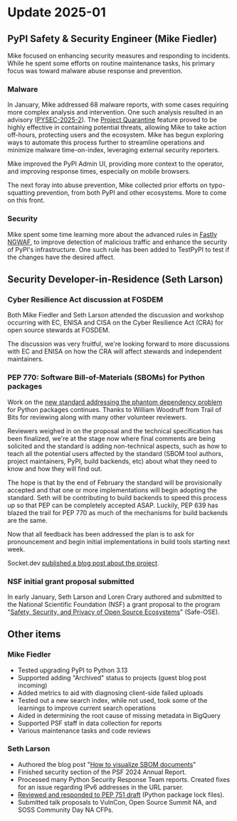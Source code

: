 # Update 2025-01

## PyPI Safety & Security Engineer (Mike Fiedler)

Mike focused on enhancing security measures and responding to incidents.
While he spent some efforts on routine maintenance tasks,
his primary focus was toward malware abuse response and prevention.

### Malware

In January, Mike addressed 68 malware reports,
with some cases requiring more complex analysis and intervention.
One such analysis resulted in an advisory
([PYSEC-2025-2](https://osv.dev/vulnerability/PYSEC-2025-2)).
The [Project Quarantine](https://blog.pypi.org/posts/2024-12-30-quarantine/)
feature proved to be highly effective in containing potential threats,
allowing Mike to take action off-hours, protecting users and the ecosystem.
Mike has begun exploring ways to automate this process further to
streamline operations and minimize malware time-on-index,
leveraging external security reporters.

Mike improved the PyPI Admin UI, providing more context to the operator,
and improving response times, especially on mobile browsers.

The next foray into abuse prevention,
Mike collected prior efforts on typo-squatting prevention,
from both PyPI and other ecosystems. More to come on this front.

### Security

Mike spent some time learning more about the advanced rules in
[Fastly NGWAF](https://www.fastly.com/products/web-application-api-protection),
to improve detection of malicious traffic and enhance the security of PyPI's infrastructure.
One such rule has been added to TestPyPI to test if the changes have the desired affect.

## Security Developer-in-Residence (Seth Larson)

### Cyber Resilience Act discussion at FOSDEM

Both Mike Fiedler and Seth Larson attended the discussion and workshop occurring with EC, ENISA and CISA
on the Cyber Resilience Act (CRA) for open source stewards at FOSDEM.

The discussion was very fruitful, we're looking forward to more discussions with EC
and ENISA on how the CRA will affect stewards and independent maintainers.

### PEP 770: Software Bill-of-Materials (SBOMs) for Python packages

Work on the [new standard addressing the phantom dependency problem](https://discuss.python.org/t/pep-770-improving-measurability-of-python-packages-with-software-bill-of-materials/76308)
for Python packages continues. Thanks to William Woodruff from Trail of Bits for
reviewing along with many other volunteer reviewers.

Reviewers weighed in on the proposal and the technical specification has
been finalized, we're at the stage now where final comments are being solicited
and the standard is adding non-technical aspects, such as how to teach all the
potential users affected by the standard (SBOM tool authors, project maintainers,
PyPI, build backends, etc) about what they need to know and how they will find
out.

The hope is that by the end of February the standard will be provisionally
accepted and that one or more implementations will begin adopting the standard.
Seth will be contributing to build backends to speed this process up so that
PEP can be completely accepted ASAP. Luckily, PEP 639 has blazed the trail
for PEP 770 as much of the mechanisms for build backends are the same.

Now that all feedback has been addressed the plan is to ask for pronouncement
and begin initial implementations in build tools starting next week.

Socket.dev [published a blog post about the project](https://socket.dev/blog/new-python-packaging-proposal-aims-to-solve-phantom-dependency-problem-with-sboms).

### NSF initial grant proposal submitted

In early January, Seth Larson and Loren Crary authored and submitted to the
National Scientific Foundation (NSF) a grant proposal to the program
"[Safety, Security, and Privacy of Open Source Ecosystems](https://new.nsf.gov/funding/opportunities/safe-ose-safety-security-privacy-open-source-ecosystems)"
(Safe-OSE).

## Other items

### Mike Fiedler

- Tested upgrading PyPI to Python 3.13
- Supported adding "Archived" status to projects (guest blog post incoming)
- Added metrics to aid with diagnosing client-side failed uploads
- Tested out a new search index, while not used, took some of the learnings to improve current search operations
- Aided in determining the root cause of missing metadata in BigQuery
- Supported PSF staff in data collection for reports
- Various maintenance tasks and code reviews

### Seth Larson

* Authored the blog post "[How to visualize SBOM documents](https://sethmlarson.dev/quickly-visualizing-sbom-with-cli)"
* Finished security section of the PSF 2024 Annual Report.
* Processed many Python Security Response Team reports. Created fixes for an issue regarding IPv6 addresses in the URL parser.
* [Reviewed and responded to PEP 751 draft](https://discuss.python.org/t/pep-751-one-last-time/77293/5) (Python package lock files).
* Submitted talk proposals to VulnCon, Open Source Summit NA, and SOSS Community Day NA CFPs.
